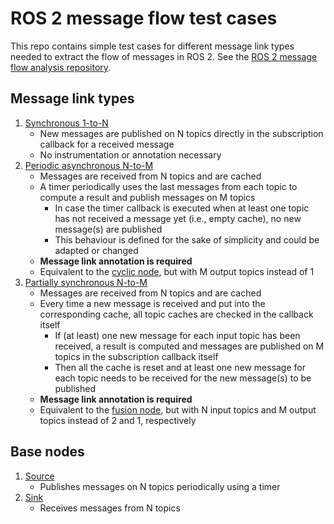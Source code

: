 # ROS 2 message flow test cases

This repo contains simple test cases for different message link types needed to extract the flow of messages in ROS 2.
See the [ROS 2 message flow analysis repository](https://github.com/christophebedard/ros2-message-flow-analysis).

<!-- TODO
This is part of the [ROS 2 message flow paper](https://arxiv.org/abs/TODO).
If you use or refer to this method or this repository, please cite:
<!-- TODO replace with early access/published version when available ->
* C. Bédard, P.-Y. Lajoie, G. Beltrame, and M. Dagenais, "TODO," *arXiv preprint arXiv:22xy.01234*, 2022.

BibTeX:

```bibtex
@article{bedard2022messageflow,
  title={TODO},
  author={B{\'e}dard, Christophe and Lajoie, Pierre-Yves and Beltrame, Giovanni and Dagenais, Michel},
  journal={arXiv preprint arXiv:22xy.01234},
  year={2022}
}
```
-->

## Message link types

1. [Synchronous 1-to-N](./src/sync_one_to_n.cpp)
    * New messages are published on N topics directly in the subscription callback for a received message
    * No instrumentation or annotation necessary
1. [Periodic asynchronous N-to-M](./src/periodic_async_n_to_m.cpp)
    * Messages are received from N topics and are cached
    * A timer periodically uses the last messages from each topic to compute a result and publish messages on M topics
        * In case the timer callback is executed when at least one topic has not received a message yet (i.e., empty cache), no new message(s) are published
        * This behaviour is defined for the sake of simplicity and could be adapted or changed
    * **Message link annotation is required**
    * Equivalent to the [cyclic node](https://github.com/ros-realtime/reference-system/blob/main/reference_system/include/reference_system/nodes/rclcpp/cyclic.hpp), but with M output topics instead of 1
1. [Partially synchronous N-to-M](./src/partial_sync_n_to_m.cpp)
    * Messages are received from N topics and are cached
    * Every time a new message is received and put into the corresponding cache, all topic caches are checked in the callback itself
        * If (at least) one new message for each input topic has been received, a result is computed and messages are published on M topics in the subscription callback itself
        * Then all the cache is reset and at least one new message for each topic needs to be received for the new message(s) to be published
    * **Message link annotation is required**
    * Equivalent to the [fusion node](https://github.com/ros-realtime/reference-system/blob/main/reference_system/include/reference_system/nodes/rclcpp/fusion.hpp), but with N input topics and M output topics instead of 2 and 1, respectively

## Base nodes

1. [Source](./src/source.cpp)
    * Publishes messages on N topics periodically using a timer
1. [Sink](./src/sink.cpp)
    * Receives messages from N topics
